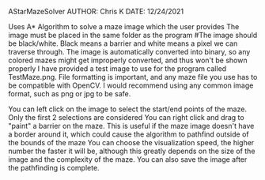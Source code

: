 AStarMazeSolver
AUTHOR:     Chris K
DATE:       12/24/2021


Uses A* Algorithm to solve a maze image which the user provides
The image must be placed in the same folder as the program
#The image should be black/white. Black means a barrier and white means a pixel we can traverse through. The image is automatically converted into binary, so any colored mazes might get improperly converted, and thus won't be shown properly
I have provided a test image to use for the program called TestMaze.png. File formatting is important, and any maze file you use has to be compatible with OpenCV. I would recommend using any common image format, such as png or jpg to be safe.


You can left click on the image to select the start/end points of the maze. Only the first 2 selections are considered
You can right click and drag to "paint" a barrier on the maze. This is useful if the maze image doesn't have a border around it, which could cause the algorithm to pathfind outside of the bounds of the maze
You can choose the visualization speed, the higher number the faster it will be, although this greatly depends on the size of the image and the complexity of the maze.
You can also save the image after the pathfinding is complete.
